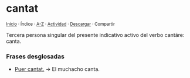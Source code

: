 # cantat
<sup>[Inicio](../../../../index.md) · Índice · [A-Z](../../../../indices/alfabetico.md) · [Actividad](../../../../indices/actividad.md) · <a href="¶¶¶" download="jucardus-¶¶¶">Descargar</a> · Compartir</sup>

Tercera persona singular del presente indicativo activo del verbo cantāre: canta.

### Frases desglosadas

* [Puer cantat.](../../../../contenido/p/u/e/puer-cantat.md) → El muchacho canta.
